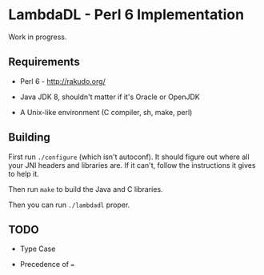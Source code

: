 # LambdaDL - Perl 6 Implementation

Work in progress.


## Requirements

* Perl 6 - <http://rakudo.org/>

* Java JDK 8, shouldn't matter if it's Oracle or OpenJDK

* A Unix-like environment (C compiler, sh, make, perl)


## Building

First run `./configure` (which isn't autoconf). It should figure out where all
your JNI headers and libraries are. If it can't, follow the instructions it
gives to help it.

Then run `make` to build the Java and C libraries.

Then you can run `./lambdadl` proper.


## TODO

* Type Case

* Precedence of `=`
